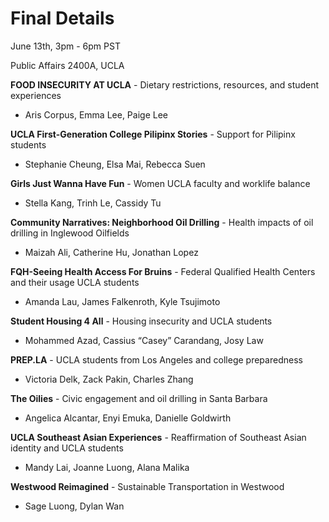 # Final Details

June 13th, 3pm - 6pm PST

Public Affairs 2400A, UCLA

<!-- Zoom:  https://tinyurl.com/23s-191a-finals -->

**FOOD INSECURITY AT UCLA** - Dietary restrictions, resources, and student experiences

  - Aris Corpus, Emma Lee, Paige Lee

**UCLA First-Generation College Pilipinx Stories** - Support for Pilipinx students 

  - Stephanie Cheung, Elsa Mai, Rebecca Suen 

**Girls Just Wanna Have Fun** - Women UCLA faculty and worklife balance

  - Stella Kang, Trinh Le, Cassidy Tu

**Community Narratives: Neighborhood Oil Drilling** - Health impacts of oil drilling in Inglewood Oilfields

  - Maizah Ali, Catherine Hu, Jonathan Lopez 

**FQH-Seeing Health Access For Bruins** - Federal Qualified Health Centers and their usage UCLA students

  - Amanda Lau, James Falkenroth, Kyle Tsujimoto

**Student Housing 4 All** - Housing insecurity and UCLA students

  - Mohammed Azad, Cassius “Casey” Carandang, Josy Law

**PREP.LA** - UCLA students from Los Angeles and college preparedness

  - Victoria Delk, Zack Pakin, Charles Zhang

**The Oilies** - Civic engagement and oil drilling in Santa Barbara

  - Angelica Alcantar, Enyi Emuka, Danielle Goldwirth

**UCLA Southeast Asian Experiences** - Reaffirmation of Southeast Asian identity and UCLA students

  - Mandy Lai, Joanne Luong, Alana Malika

**Westwood Reimagined** - Sustainable Transportation in Westwood

  - Sage Luong, Dylan Wan